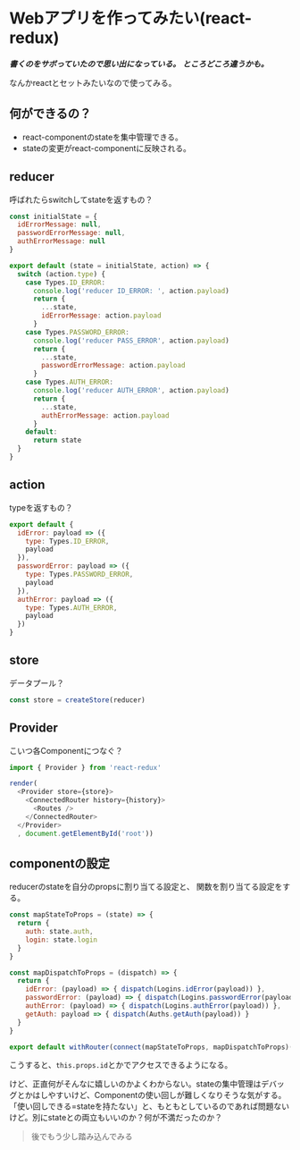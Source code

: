 # Webアプリを作ってみたい(react-redux)

***書くのをサボっていたので思い出になっている。***
***ところどころ違うかも。***

なんかreactとセットみたいなので使ってみる。

## 何ができるの？

- react-componentのstateを集中管理できる。
- stateの変更がreact-componentに反映される。

## reducer

呼ばれたらswitchしてstateを返すもの？

```javascript
const initialState = {
  idErrorMessage: null,
  passwordErrorMessage: null,
  authErrorMessage: null
}

export default (state = initialState, action) => {
  switch (action.type) {
    case Types.ID_ERROR:
      console.log('reducer ID_ERROR: ', action.payload)
      return {
        ...state,
        idErrorMessage: action.payload
      }
    case Types.PASSWORD_ERROR:
      console.log('reducer PASS_ERROR', action.payload)
      return {
        ...state,
        passwordErrorMessage: action.payload
      }
    case Types.AUTH_ERROR:
      console.log('reducer AUTH_ERROR', action.payload)
      return {
        ...state,
        authErrorMessage: action.payload
      }
    default:
      return state
  }
}
```

## action

typeを返すもの？

```javascript
export default {
  idError: payload => ({
    type: Types.ID_ERROR,
    payload
  }),
  passwordError: payload => ({
    type: Types.PASSWORD_ERROR,
    payload
  }),
  authError: payload => ({
    type: Types.AUTH_ERROR,
    payload
  })
}
```

## store

データプール？

```javascript
const store = createStore(reducer)
```

## Provider

こいつ各Componentにつなぐ？

```javascript
import { Provider } from 'react-redux'

render(
  <Provider store={store}>
    <ConnectedRouter history={history}>
      <Routes />
    </ConnectedRouter>
  </Provider>
  , document.getElementById('root'))
```

## componentの設定

reducerのstateを自分のpropsに割り当てる設定と、
関数を割り当てる設定をする。

```javascript
const mapStateToProps = (state) => {
  return {
    auth: state.auth,
    login: state.login
  }
}

const mapDispatchToProps = (dispatch) => {
  return {
    idError: (payload) => { dispatch(Logins.idError(payload)) },
    passwordError: (payload) => { dispatch(Logins.passwordError(payload)) },
    authError: (payload) => { dispatch(Logins.authError(payload)) },
    getAuth: payload => { dispatch(Auths.getAuth(payload)) }
  }
}

export default withRouter(connect(mapStateToProps, mapDispatchToProps)(Login))
```

こうすると、`this.props.id`とかでアクセスできるようになる。

けど、正直何がそんなに嬉しいのかよくわからない。stateの集中管理はデバッグとかはしやすいけど、Componentの使い回しが難しくなりそうな気がする。
「使い回しできる=stateを持たない」と、もともとしているのであれば問題ないけど。別にstateとの両立もいいのか？何が不満だったのか？
> 後でもう少し踏み込んでみる